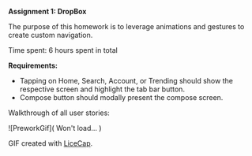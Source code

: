 <strong> Assignment 1: DropBox</strong>

The purpose of this homework is to leverage animations and gestures to create custom navigation. 

Time spent: 6 hours spent in total

<strong>Requirements:</strong>
<ul>
<li>Tapping on Home, Search, Account, or Trending should show the respective screen and highlight the tab bar button.</li>
<li>Compose button should modally present the compose screen.</li>
</ul>

 
Walkthrough of all user stories:

![PreworkGif]( Won't load... )



GIF created with <a href = http://www.cockos.com/licecap/>LiceCap</a>.
